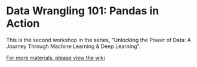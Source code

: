 # Data Wrangling 101: Pandas in Action

This is the second workshop in the series, “Unlocking the Power of Data: A Journey Through Machine Learning & Deep Learning”.

[For more materials, please view the wiki](https://github.com/ua-datalab/Workshops/wiki/Data-Wrangling-101:-Pandas-in-Action)
